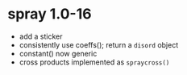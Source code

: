 # spray 1.0-16

- add a sticker
- consistently use coeffs(); return a `disord` object
- constant() now generic
- cross products implemented as `spraycross()`
